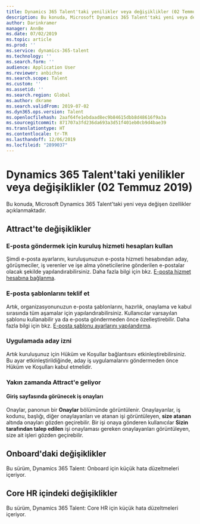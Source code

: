 ```yaml
---
title: Dynamics 365 Talent'taki yenilikler veya değişiklikler (02 Temmuz 2019)
description: Bu konuda, Microsoft Dynamics 365 Talent'taki yeni veya değişen özellikler açıklanmaktadır.
author: Darinkramer
manager: AnnBe
ms.date: 07/02/2019
ms.topic: article
ms.prod: ''
ms.service: dynamics-365-talent
ms.technology: ''
ms.search.form: ''
audience: Application User
ms.reviewer: anbichse
ms.search.scope: Talent
ms.custom: ''
ms.assetid: ''
ms.search.region: Global
ms.author: dkrame
ms.search.validFrom: 2019-07-02
ms.dyn365.ops.version: Talent
ms.openlocfilehash: 2aaf64fe1ebdaad8ec9b84615dbb8d48616f9a3a
ms.sourcegitcommit: 871707a3fd236da693a3d51f401eb0cb9d4bae39
ms.translationtype: HT
ms.contentlocale: tr-TR
ms.lasthandoff: 12/06/2019
ms.locfileid: "2899037"
---
```

# <a name="whats-new-or-changed-in-dynamics-365-talent-july-02-2019"></a>Dynamics 365 Talent'taki yenilikler veya değişiklikler (02 Temmuz 2019)

Bu konuda, Microsoft Dynamics 365 Talent'taki yeni veya değişen özellikler açıklanmaktadır.

## <a name="changes-in-attract"></a>Attract'te değişiklikler

### <a name="use-organization-service-accounts-to-send-e-mails"></a>E-posta göndermek için kuruluş hizmeti hesapları kullan

Şimdi e-posta ayarlarını, kuruluşunuzun e-posta hizmeti hesabından aday, görüşmeciler, iş verenler ve işe alma yöneticilerine gönderilen e-postalar olacak şekilde yapılandırabilirsiniz. Daha fazla bilgi için bkz. [E-posta hizmet hesabına bağlanma](./attract-configure-email-settings.md#connect-an-email-service-account).

### <a name="offer-email-templates"></a>E-posta şablonlarını teklif et 

Artık, organizasyonunuzun e-posta şablonlarını, hazırlık, onaylama ve kabul sırasında tüm aşamalar için yapılandırabilirsiniz. Kullanıcılar varsayılan şablonu kullanabilir ya da e-posta göndermeden önce özelleştirebilir. Daha fazla bilgi için bkz. [E-posta şablonu ayarlarını yapılandırma](./attract-configure-email-settings.md#configure-email-template-settings).

### <a name="candidate-consent-on-application"></a>Uygulamada aday izni

Artık kuruluşunuz için Hüküm ve Koşullar bağlantısını etkinleştirebilirsiniz. Bu ayar etkinleştirildiğinde, aday iş uygulamalarını göndermeden önce Hüküm ve Koşulları kabul etmelidir. 

### <a name="coming-soon-in-attract"></a>Yakın zamanda Attract'e geliyor
#### <a name="job-approvals-appear-on-the-home-page"></a>Giriş sayfasında görünecek iş onayları

Onaylar, panonun bir **Onaylar** bölümünde görüntülenir. Onaylayanlar, iş kodunu, başlığı, diğer onaylayanları ve atanan işi görüntüleyen, **size atanan** altında onayları gözden geçirebilir. Bir işi onaya gönderen kullanıcılar **Sizin tarafından talep edilen** işi onaylaması gereken onaylayanları görüntüleyen, size ait işleri gözden geçirebilir.

## <a name="changes-in-onboard"></a>Onboard'daki değişiklikler

Bu sürüm, Dynamics 365 Talent: Onboard için küçük hata düzeltmeleri içeriyor.

## <a name="changes-in-core-hr"></a>Core HR içindeki değişiklikler

Bu sürüm, Dynamics 365 Talent: Core HR için küçük hata düzeltmeleri içeriyor.
